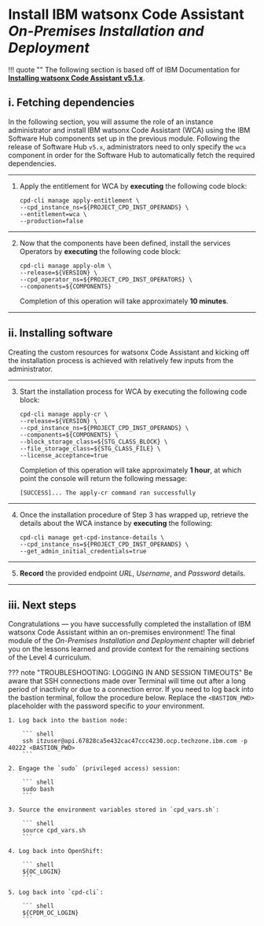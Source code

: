# **Install IBM watsonx Code Assistant**</br>*On-Premises Installation and Deployment*

!!! quote ""
    The following section is based off of IBM Documentation for <a href="https://www.ibm.com/docs/en/software-hub/5.1.x?topic=wca-installing" target="_blank">**Installing watsonx Code Assistant v5.1.x**</a>.

## **i. Fetching dependencies**

In the following section, you will assume the role of an instance administrator and install IBM watsonx Code Assistant (WCA) using the IBM Software Hub components set up in the previous module. Following the release of Software Hub `v5.x`, administrators need to only specify the `wca` component in order for the Software Hub to automatically fetch the required dependencies.

---

1. Apply the entitlement for WCA by **executing** the following code block:

    ``` shell
    cpd-cli manage apply-entitlement \
    --cpd_instance_ns=${PROJECT_CPD_INST_OPERANDS} \
    --entitlement=wca \
    --production=false
    ```

---

2. Now that the components have been defined, install the services Operators by **executing** the following code block:

    ``` shell
    cpd-cli manage apply-olm \
    --release=${VERSION} \
    --cpd_operator_ns=${PROJECT_CPD_INST_OPERATORS} \
    --components=${COMPONENTS} 
    ```

    Completion of this operation will take approximately **10 minutes**.

---

## **ii. Installing software**

Creating the custom resources for watsonx Code Assistant and kicking off the installation process is achieved with relatively few inputs from the administrator.

---

3. Start the installation process for WCA by executing the following code block:

    ``` shell
    cpd-cli manage apply-cr \
    --release=${VERSION} \
    --cpd_instance_ns=${PROJECT_CPD_INST_OPERANDS} \
    --components=${COMPONENTS} \
    --block_storage_class=${STG_CLASS_BLOCK} \
    --file_storage_class=${STG_CLASS_FILE} \
    --license_acceptance=true
    ```

    Completion of this operation will take approximately **1 hour**, at which point the console will return the following message:

    ``` shell
    [SUCCESS]... The apply-cr command ran successfully
    ```

---

4. Once the installation procedure of Step 3 has wrapped up, retrieve the details about the WCA instance by **executing** the following:

    ``` shell
    cpd-cli manage get-cpd-instance-details \
    --cpd_instance_ns=${PROJECT_CPD_INST_OPERANDS} \
    --get_admin_initial_credentials=true
    ```

---

5. **Record** the provided endpoint *URL*, *Username*, and *Password* details.

---

## **iii. Next steps**

Congratulations — you have successfully completed the installation of IBM watsonx Code Assistant within an on-premises environment! The final module of the *On-Premises Installation and Deployment* chapter will debrief you on the lessons learned and provide context for the remaining sections of the Level 4 curriculum.

??? note "TROUBLESHOOTING: LOGGING IN AND SESSION TIMEOUTS"
    Be aware that SSH connections made over Terminal will time out after a long period of inactivity or due to a connection error. If you need to log back into the bastion terminal, follow the procedure below. Replace the `<BASTION_PWD>` placeholder with the password specific to *your* environment.

    1. Log back into the bastion node:

        ``` shell
        ssh itzuser@api.67828ca5e432cac47ccc4230.ocp.techzone.ibm.com -p 40222 <BASTION_PWD>
        ```
    
    2. Engage the `sudo` (privileged access) session:

        ``` shell
        sudo bash
        ```

    3. Source the environment variables stored in `cpd_vars.sh`:

        ``` shell
        source cpd_vars.sh
        ```

    4. Log back into OpenShift:

        ``` shell
        ${OC_LOGIN}
        ```

    5. Log back into `cpd-cli`:

        ``` shell
        ${CPDM_OC_LOGIN}
        ```